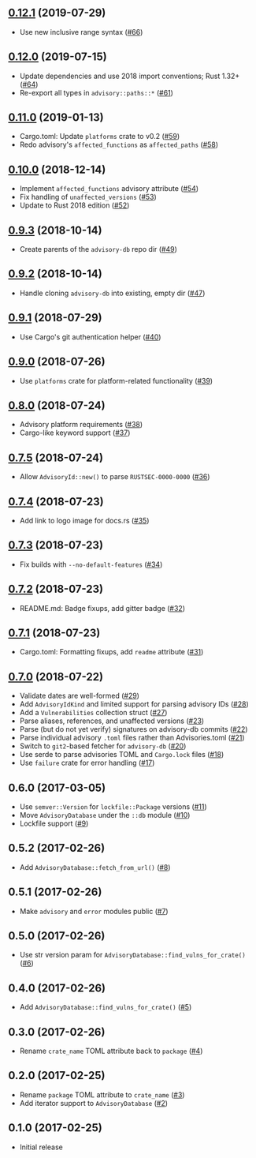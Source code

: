 ## [0.12.1] (2019-07-29)

- Use new inclusive range syntax ([#66])

## [0.12.0] (2019-07-15)

- Update dependencies and use 2018 import conventions; Rust 1.32+ ([#64])
- Re-export all types in `advisory::paths::*` ([#61])

## [0.11.0] (2019-01-13)

- Cargo.toml: Update `platforms` crate to v0.2 ([#59])
- Redo advisory's `affected_functions` as `affected_paths` ([#58])

## [0.10.0] (2018-12-14)

- Implement `affected_functions` advisory attribute ([#54])
- Fix handling of `unaffected_versions` ([#53])
- Update to Rust 2018 edition ([#52])

## [0.9.3] (2018-10-14)

- Create parents of the `advisory-db` repo dir  ([#49])

## [0.9.2] (2018-10-14)

- Handle cloning `advisory-db` into existing, empty dir ([#47])

## [0.9.1] (2018-07-29)

- Use Cargo's git authentication helper ([#40])

## [0.9.0] (2018-07-26)

- Use `platforms` crate for platform-related functionality ([#39])

## [0.8.0] (2018-07-24)

- Advisory platform requirements ([#38])
- Cargo-like keyword support ([#37])

## [0.7.5] (2018-07-24)

- Allow `AdvisoryId::new()` to parse `RUSTSEC-0000-0000` ([#36])

## [0.7.4] (2018-07-23)

- Add link to logo image for docs.rs ([#35])

## [0.7.3] (2018-07-23)

- Fix builds with `--no-default-features` ([#34])

## [0.7.2] (2018-07-23)

- README.md: Badge fixups, add gitter badge ([#32])

## [0.7.1] (2018-07-23)

- Cargo.toml: Formatting fixups, add `readme` attribute ([#31])

## [0.7.0] (2018-07-22)

- Validate dates are well-formed ([#29])
- Add `AdvisoryIdKind` and limited support for parsing advisory IDs ([#28])
- Add a `Vulnerabilities` collection struct ([#27])
- Parse aliases, references, and unaffected versions ([#23])
- Parse (but do not yet verify) signatures on advisory-db commits ([#22])
- Parse individual advisory `.toml` files rather than Advisories.toml ([#21])
- Switch to `git2`-based fetcher for `advisory-db` ([#20])
- Use serde to parse advisories TOML and `Cargo.lock` files ([#18])
- Use `failure` crate for error handling ([#17])

## 0.6.0 (2017-03-05)

- Use `semver::Version` for `lockfile::Package` versions ([#11])
- Move `AdvisoryDatabase` under the `::db` module ([#10])
- Lockfile support ([#9])

## 0.5.2 (2017-02-26)

- Add `AdvisoryDatabase::fetch_from_url()` ([#8])

## 0.5.1 (2017-02-26)

- Make `advisory` and `error` modules public ([#7])

## 0.5.0 (2017-02-26)

- Use str version param for `AdvisoryDatabase::find_vulns_for_crate()` ([#6])

## 0.4.0 (2017-02-26)

- Add `AdvisoryDatabase::find_vulns_for_crate()` ([#5])

## 0.3.0 (2017-02-26)

- Rename `crate_name` TOML attribute back to `package` ([#4])

## 0.2.0 (2017-02-25)

- Rename `package` TOML attribute to `crate_name` ([#3])
- Add iterator support to `AdvisoryDatabase` ([#2])

## 0.1.0 (2017-02-25)

- Initial release

[0.12.1]: https://github.com/RustSec/rustsec-crate/pull/67
[#66]: https://github.com/RustSec/rustsec-crate/pull/66
[0.12.0]: https://github.com/RustSec/rustsec-crate/pull/65
[#64]: https://github.com/RustSec/rustsec-crate/pull/64
[#61]: https://github.com/RustSec/rustsec-crate/pull/61
[0.11.0]: https://github.com/RustSec/rustsec-crate/pull/60
[#59]: https://github.com/RustSec/rustsec-crate/pull/58
[#58]: https://github.com/RustSec/rustsec-crate/pull/59
[0.10.0]: https://github.com/RustSec/rustsec-crate/pull/56
[#54]: https://github.com/RustSec/rustsec-crate/pull/54
[#53]: https://github.com/RustSec/rustsec-crate/pull/53
[#52]: https://github.com/RustSec/rustsec-crate/pull/52
[0.9.3]: https://github.com/RustSec/rustsec-crate/pull/50
[#49]: https://github.com/RustSec/rustsec-crate/pull/49
[0.9.2]: https://github.com/RustSec/rustsec-crate/pull/48
[#47]: https://github.com/RustSec/rustsec-crate/pull/47
[0.9.1]: https://github.com/RustSec/rustsec-crate/compare/v0.9.0...v0.9.1
[#40]: https://github.com/RustSec/rustsec-crate/pull/40
[0.9.0]: https://github.com/RustSec/rustsec-crate/compare/v0.8.0...v0.9.0
[#39]: https://github.com/RustSec/rustsec-crate/pull/39
[0.8.0]: https://github.com/RustSec/rustsec-crate/compare/v0.7.5...v0.8.0
[#38]: https://github.com/RustSec/rustsec-crate/pull/38
[#37]: https://github.com/RustSec/rustsec-crate/pull/37
[0.7.5]: https://github.com/RustSec/rustsec-crate/compare/v0.7.4...v0.7.5
[#36]: https://github.com/RustSec/rustsec-crate/pull/36
[0.7.4]: https://github.com/RustSec/rustsec-crate/compare/v0.7.3...v0.7.4
[#35]: https://github.com/RustSec/rustsec-crate/pull/35
[0.7.3]: https://github.com/RustSec/rustsec-crate/compare/v0.7.2...v0.7.3
[#34]: https://github.com/RustSec/rustsec-crate/pull/34
[0.7.2]: https://github.com/RustSec/rustsec-crate/compare/v0.7.1...v0.7.2
[#32]: https://github.com/RustSec/rustsec-crate/pull/32
[0.7.1]: https://github.com/RustSec/rustsec-crate/compare/v0.7.0...v0.7.1
[#31]: https://github.com/RustSec/rustsec-crate/pull/31
[0.7.0]: https://github.com/RustSec/rustsec-crate/compare/v0.6.0...v0.7.0
[#29]: https://github.com/RustSec/rustsec-crate/pull/29
[#28]: https://github.com/RustSec/rustsec-crate/pull/28
[#27]: https://github.com/RustSec/rustsec-crate/pull/27
[#23]: https://github.com/RustSec/rustsec-crate/pull/23
[#22]: https://github.com/RustSec/rustsec-crate/pull/22
[#21]: https://github.com/RustSec/rustsec-crate/pull/21
[#20]: https://github.com/RustSec/rustsec-crate/pull/20
[#18]: https://github.com/RustSec/rustsec-crate/pull/18
[#17]: https://github.com/RustSec/rustsec-crate/pull/17
[#11]: https://github.com/RustSec/rustsec-crate/pull/11
[#10]: https://github.com/RustSec/rustsec-crate/pull/10
[#9]: https://github.com/RustSec/rustsec-crate/pull/9
[#8]: https://github.com/RustSec/rustsec-crate/pull/8
[#7]: https://github.com/RustSec/rustsec-crate/pull/7
[#6]: https://github.com/RustSec/rustsec-crate/pull/6
[#5]: https://github.com/RustSec/rustsec-crate/pull/5
[#4]: https://github.com/RustSec/rustsec-crate/pull/4
[#3]: https://github.com/RustSec/rustsec-crate/pull/3
[#2]: https://github.com/RustSec/rustsec-crate/pull/2
